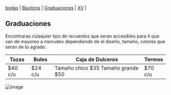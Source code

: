 [bodas](./bodas.md) | [Bautizos](./bautizos.md) | [Graduaciones](./graduaciones.md) | [XV](./xv.md) | 

## Graduaciones 
Encontraras culaquier tipo de recuerdos que seran accesibles para ti que van de mayoreo a menudeo dependiendo de el diseño, tamaño, colores que seran de tu agrado.

| Tazas | Bules | Caja de Dulceros | Termos | 
| --- | --- | --- | --- | 
| $40 c/u | $24 c/u | Tamaño chico $35 Tamaño grande $50 | $70 c/u | 

![image](https://user-images.githubusercontent.com/100456385/158885502-cc161e9d-2688-4b3a-903b-8e14395b8f9a.png)
